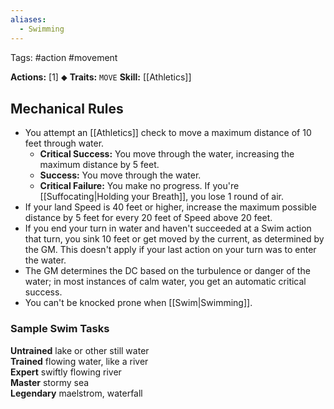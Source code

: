 ```yaml
---
aliases:
  - Swimming
---
```

Tags: #action #movement

**Actions:** [1] ⬥
**Traits:** `MOVE` 
**Skill:** [[Athletics]]

## Mechanical Rules

- You attempt an [[Athletics]] check to move a maximum distance of 10 feet through water. 
	- **Critical Success:** You move through the water, increasing the maximum distance by 5 feet.  
	- **Success:** You move through the water.  
	- **Critical Failure:** You make no progress. If you're [[Suffocating|Holding your Breath]], you lose 1 round of air.
- If your land Speed is 40 feet or higher, increase the maximum possible distance by 5 feet for every 20 feet of Speed above 20 feet.  
- If you end your turn in water and haven't succeeded at a Swim action that turn, you sink 10 feet or get moved by the current, as determined by the GM. This doesn't apply if your last action on your turn was to enter the water.  
- The GM determines the DC based on the turbulence or danger of the water; in most instances of calm water, you get an automatic critical success.
- You can't be knocked prone when [[Swim|Swimming]].

### Sample Swim Tasks

**Untrained** lake or other still water  
**Trained** flowing water, like a river  
**Expert** swiftly flowing river  
**Master** stormy sea  
**Legendary** maelstrom, waterfall